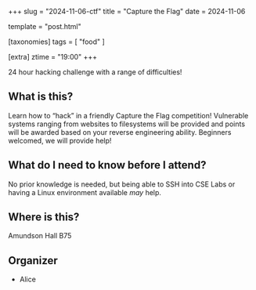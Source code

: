 +++
slug = "2024-11-06-ctf"
title = "Capture the Flag"
date = 2024-11-06

template = "post.html"

[taxonomies]
tags = [ "food" ]

[extra]
ztime = "19:00"
+++

24 hour hacking challenge with a range of difficulties!

<!-- more -->

## What is this?

Learn how to “hack” in a friendly Capture the Flag competition! Vulnerable systems ranging from websites to filesystems will be provided and points will be awarded based on your reverse engineering ability. Beginners welcomed, we will provide help! 

## What do I need to know before I attend?

No prior knowledge is needed, but being able to SSH into CSE Labs or having a Linux environment available *may* help.

## Where is this?

Amundson Hall B75

## Organizer
* Alice
